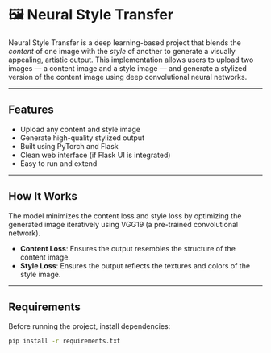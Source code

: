 # 🖼 Neural Style Transfer

Neural Style Transfer is a deep learning-based project that blends the *content* of one image with the *style* of another to generate a visually appealing, artistic output. This implementation allows users to upload two images — a content image and a style image — and generate a stylized version of the content image using deep convolutional neural networks.

---

##  Features

- Upload any content and style image
- Generate high-quality stylized output
- Built using PyTorch and Flask
- Clean web interface (if Flask UI is integrated)
- Easy to run and extend

---

##  How It Works

The model minimizes the content loss and style loss by optimizing the generated image iteratively using VGG19 (a pre-trained convolutional network).

- **Content Loss**: Ensures the output resembles the structure of the content image.
- **Style Loss**: Ensures the output reflects the textures and colors of the style image.

---

##  Requirements

Before running the project, install dependencies:

```bash
pip install -r requirements.txt
